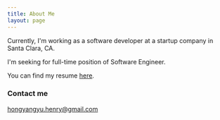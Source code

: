 ```yaml
---
title: About Me
layout: page
---
```


Currently, I'm working as a software developer at a startup company in Santa Clara, CA. 

I'm seeking for full-time position of Software Engineer.

You can find my resume [here](https://github.com/HongyangYu/resume "Take A Look At My Resume").

### Contact me

[hongyangyu.henry@gmail.com](mailto:email@domain.com)
